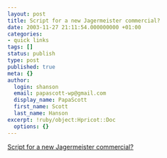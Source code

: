 ```yaml
---
layout: post
title: Script for a new Jagermeister commercial?
date: 2003-11-27 21:11:54.000000000 +01:00
categories:
- quick links
tags: []
status: publish
type: post
published: true
meta: {}
author:
  login: shanson
  email: papascott-wp@gmail.com
  display_name: PapaScott
  first_name: Scott
  last_name: Hanson
excerpt: !ruby/object:Hpricot::Doc
  options: {}
---
```

<p><a title="She pours two shots. She drinks one, and pours the other down her cleavage... " href="http://accordionguy.blogware.com/blog/_archives/2003/11/27/7419.html">Script for a new Jagermeister commercial?</a></p>
